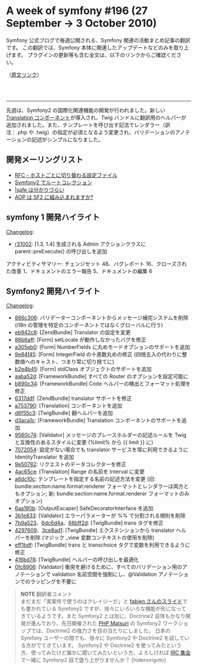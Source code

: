 A week of symfony #196 (27 September -> 3 October 2010)
===============================================================

Symfony 公式ブログで毎週公開される、Symfony 関連の活動まとめ記事の翻訳です。
この翻訳では、Symfony 本体に関連したアップデートなどのみを取り上げます。
プラグインの更新等も含む全文は、以下のリンクからご確認ください。

（[原文リンク](http://www.symfony-project.org/blog/2010/10/03/a-week-of-symfony-196-27-september-3-october-2010)）

<br />
<br />
<hr />

先週は、Symfony2 の国際化関連機能の開発が行われました。新しい <a href="http://github.com/symfony/symfony/commit/a7537906b4e6e370e5911448f41d6d2552f6832b">Translation コンポーネント</a>が導入され、Twig バンドルに翻訳用のヘルパーが追加されました。また、テンプレートを呼び出す記法でレンダラー（訳注：.php や .twig）の指定が必須となるよう変更され、バリデーションのアノテーションの記述がシンプルになりました。
 
開発メーリングリスト
-------------------

  * [RFC - ホストごとに切り替わる設定ファイル](http://groups.google.com/group/symfony-devs/browse_thread/thread/2d29f16e073d0c93)
  * [Symfony2 でルートコレクション](http://groups.google.com/group/symfony-devs/browse_thread/thread/32282c009eab91df/1cb677bcdf984326)
  * [|safe は分かりづらい](http://groups.google.com/group/symfony-devs/browse_thread/thread/b927063310c74411)
  * [AOP は SF2 に組み込まれますか?](http://groups.google.com/group/symfony-devs/browse_thread/thread/8547bebaf4dbe0f0)

symfony 1 開発ハイライト
------------------------

[Changelog](http://trac.symfony-project.com/trac/timeline?from=03%2F10%2F2010&daysback=6&milestone=on&ticket=on&changeset=on&update=Update):

  * [r31002](http://trac.symfony-project.org/changeset/31002 "31002 revision on trac"): \[1.3, 1.4\] 生成される Admin アクションクラスに parent::preExecute() の呼び出しを追加

アクティビティサマリー: チェンジセット 48、バグレポート 16、クローズされた改善 1、ドキュメントのエラー報告 5、ドキュメントの編集 6

Symfony2 開発ハイライト
-----------------------

[Changelog](http://github.com/symfony/symfony/commits/master):

  * [866c306](http://github.com/symfony/symfony/commit/866c306dc860b6b5bf436d9dc9a67c5764bfe504 "866c306dc860b6b5bf436d9dc9a67c5764bfe504 commit on github"): バリデーターコンポーネントからメッセージ補完システムを削除 (i18n の管理を特定のコンポーネントではなくグローバルに行う)
  * [eb942c8](http://github.com/symfony/symfony/commit/eb942c8f18021d1f42d88f17082a99e00828ab39 "eb942c8f18021d1f42d88f17082a99e00828ab39 commit on github"): \[ZendBundle\] Translator の設定を変更
  * [86b6aff](http://github.com/symfony/symfony/commit/86b6aff5b6104e4c55b6d675d72522d22d69c1ac "86b6aff5b6104e4c55b6d675d72522d22d69c1ac commit on github"): \[Form\] setLocale が動作しなかったバグを修正
  * [a305eb0](http://github.com/symfony/symfony/commit/a305eb063d40f0a01d77792e7b502a95a89be86f "a305eb063d40f0a01d77792e7b502a95a89be86f commit on github"): \[Form\] NumberFields に丸めモードオプションのサポートを追加
  * [9e84f45](http://github.com/symfony/symfony/commit/9e84f450c21093391a29f25fd3b9dc38c8d50829 "9e84f450c21093391a29f25fd3b9dc38c8d50829 commit on github"): \[Form\] IntegerField の十進数丸めの修正 (四捨五入の代わりに整数値へのキャスト、つまり常に切り捨てに)
  * [b2e4b45](http://github.com/symfony/symfony/commit/b2e4b452a43e1b82286b972960e806ffc3014deb "b2e4b452a43e1b82286b972960e806ffc3014deb commit on github"): \[Form\] stdClass オブジェクトのサポートを追加
  * [aaba52d](http://github.com/symfony/symfony/commit/aaba52d92816bdc9ce27b491dc8d28c2587c2c2c "aaba52d92816bdc9ce27b491dc8d28c2587c2c2c commit on github"): \[FrameworkBundle\] すべての Router のオプションを設定可能に
  * [b890c34](http://github.com/symfony/symfony/commit/b890c3429df5e929d11af2dedebfec15a885c550 "b890c3429df5e929d11af2dedebfec15a885c550 commit on github"): \[FrameworkBundle\] Code ヘルパーの検出とフォーマット処理を修正
  * [6317ddf](http://github.com/symfony/symfony/commit/6317ddfbe144ed9ca16928d9bf80e7b2e41714f1 "6317ddfbe144ed9ca16928d9bf80e7b2e41714f1 commit on github"): \[ZendBundle\] translator サポートを修正
  * [a753790](http://github.com/symfony/symfony/commit/a7537906b4e6e370e5911448f41d6d2552f6832b "a7537906b4e6e370e5911448f41d6d2552f6832b commit on github"): \[Translation\] コンポーネントを追加
  * [d6f55c3](http://github.com/symfony/symfony/commit/d6f55c31d14db014a1596cdcfcce598985598e42 "d6f55c31d14db014a1596cdcfcce598985598e42 commit on github"): \[TwigBundle\] 翻ヘルパーを追加
  * [d3aca1c](http://github.com/symfony/symfony/commit/d3aca1c04a102b1358cf8cf350764051adee94ab "d3aca1c04a102b1358cf8cf350764051adee94ab commit on github"): \[FrameworkBundle\] Translation コンポーネントのサポートを追加
  * [9580c74](http://github.com/symfony/symfony/commit/9580c74f0bb55fd837fe0745982630ac847d6c3a "9580c74f0bb55fd837fe0745982630ac847d6c3a commit on github"): \[Validator\] メッセージのプレースホルダーの記述ルールを Twig と互換性のあるスタイルに変更 (%limit% から {{ limit }} に)
  * [7072054](http://github.com/symfony/symfony/commit/707205410e1c95c176ee35db04c89e31610e9c43 "707205410e1c95c176ee35db04c89e31610e9c43 commit on github"): 設定がない場合でも translator サービスを常に利用できるように IdentityTranslator を追加
  * [9e50782](http://github.com/symfony/symfony/commit/9e50782b9d3b1724e2f9aca6515c773f6461cec0 "9e50782b9d3b1724e2f9aca6515c773f6461cec0 commit on github"): リクエストのデータコレクターを修正
  * [4ac65ce](http://github.com/symfony/symfony/commit/4ac65cebcf69b78ba7560a78a81e2839d18a7861 "4ac65cebcf69b78ba7560a78a81e2839d18a7861 commit on github"): \[Translation\] Range の名前を Interval に変更
  * [a6dc10c](http://github.com/symfony/symfony/commit/a6dc10c31ae78744ecd513263270f309651c42b0 "a6dc10c31ae78744ecd513263270f309651c42b0 commit on github"): テンプレートを指定する名前の記述方法を変更 (旧: bundle:section:name.format:renderer フォーマットとレンダラーは両方ともオプション; 新: bundle:section:name.format.renderer フォーマットのみオプション)
  * [6aa190b](http://github.com/symfony/symfony/commit/6aa190b2a6c61e1700a3375d4ed245774b8f111f "6aa190b2a6c61e1700a3375d4ed245774b8f111f commit on github"): \[OutputEscaper\] SafeDecoratorInterface を追加
  * [3b1e833](http://github.com/symfony/symfony/commit/3b1e83380b927017e6e9d2a8d88d67e78343c0ae "3b1e83380b927017e6e9d2a8d88d67e78343c0ae commit on github"): \[Validator\] エラーパラメーターが %% で分割される規則を削除
  * [7b9a523](http://github.com/symfony/symfony/commit/7b9a523a43d9026de7725ad734a65774a60bfcbe "7b9a523a43d9026de7725ad734a65774a60bfcbe commit on github")、[6dc6d4a](http://github.com/symfony/symfony/commit/6dc6d4a7d3bbc101d700506e81b68c0dd8b66db0 "6dc6d4a7d3bbc101d700506e81b68c0dd8b66db0 commit on github")、[68bff2d](http://github.com/symfony/symfony/commit/68bff2d21460d222621f71c216e5ee9790cbfe53 "68bff2d21460d222621f71c216e5ee9790cbfe53 commit on github"): \[TwigBundle\] trans タグを修正
  * [4297609](http://github.com/symfony/symfony/commit/42976091563c59cd9c8f9f87e8c2a8dcdc3a4f40 "42976091563c59cd9c8f9f87e8c2a8dcdc3a4f40 commit on github")、[3ce8ad1](http://github.com/symfony/symfony/commit/3ce8ad17189e98596a7535c0139b1dd3e03727a3 "3ce8ad17189e98596a7535c0139b1dd3e03727a3 commit on github"): \[TwigBundle\] エクステンションから translator ヘルパーを削除 (マジック _view 変数コンテキストの使用を削除)
  * [eff1bdf](http://github.com/symfony/symfony/commit/eff1bdf50fa523eccb38e01b59747b09de2a3d87 "eff1bdf50fa523eccb38e01b59747b09de2a3d87 commit on github"): \[TwigBundle\] trans と transchoice タグで変数を利用できるように修正
  * [416bd78](http://github.com/symfony/symfony/commit/416bd7872ec7fb4df5676280414b7e41872b62d8 "416bd7872ec7fb4df5676280414b7e41872b62d8 commit on github"): \[TwigBundle\] ヘルパーの呼び出しを最適化
  * [0fc8906](http://github.com/symfony/symfony/commit/0fc8906feb5865705dfd61c31e871420dcec2bd3 "0fc8906feb5865705dfd61c31e871420dcec2bd3 commit on github"): \[Validator\] 衝突を避けるために、すべてのバリデーション用のアノテーションで validation 名前空間を強制にし、@Validation アノテーションでのラッピングを不要に



> **NOTE**
> 翻訳者コメント<br />
> まだまだ「実案件で使うのはクレイジーだ」と [fabien さんのスライド](http://www.slideshare.net/fabpot/the-state-of-symfony2-symfonyday-2010)でも書かれている Symfony2 ですが、徐々にいろいろな機能が形になってきているようです。また Symfony2 とは別に、Doctrine2 自体もかなり開発が進んでおり、先日開催された [PHP Matsuri](20101005-php-matsuri-2010) の Symfony2 ワークショップでは、Doctrine2 の強力さを目の当たりにしました。
> 日本の Symfony ユーザーの間でも、徐々に Symfony2 や Doctrine2 を試している方がでてきています。
> Symfony2 や Doctrine2 を使ってみたという方、使ってみたけど誰かに聞いてみたいという方、よろしければ [IRC 集会](../events/20101009-irc)で一緒に Symfony2 話で盛り上がりませんか？
> [hidenorigoto]

